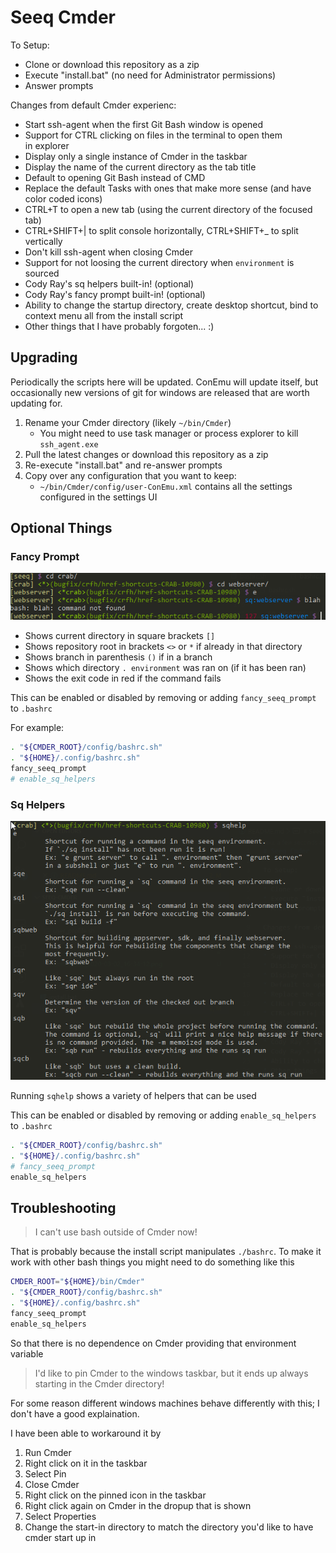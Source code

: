 # Seeq Cmder

To Setup:

* Clone or download this repository as a zip
* Execute "install.bat" (no need for Administrator permissions)
* Answer prompts

Changes from default Cmder experienc:

* Start ssh-agent when the first Git Bash window is opened
* Support for CTRL clicking on files in the terminal to open them in explorer
* Display only a single instance of Cmder in the taskbar
* Display the name of the current directory as the tab title
* Default to opening Git Bash instead of CMD
* Replace the default Tasks with ones that make more sense (and have color coded icons)
* CTRL+T to open a new tab (using the current directory of the focused tab)
* CTRL+SHIFT+| to split console horizontally, CTRL+SHIFT+_ to split vertically
* Don't kill ssh-agent when closing Cmder
* Support for not loosing the current directory when `environment` is sourced
* Cody Ray's sq helpers built-in! (optional)
* Cody Ray's fancy prompt built-in! (optional)
* Ability to change the startup directory, create desktop shortcut, bind to context menu all from the install script
* Other things that I have probably forgoten... :)

## Upgrading

Periodically the scripts here will be updated. ConEmu will update itself, but occasionally new versions of git for windows are released that are worth updating for.

1. Rename your Cmder directory (likely `~/bin/Cmder`)
   * You might need to use task manager or process explorer to kill `ssh_agent.exe`
2. Pull the latest changes or download this repository as a zip
3. Re-execute "install.bat" and re-answer prompts
4. Copy over any configuration that you want to keep:
   * `~/bin/Cmder/config/user-ConEmu.xml` contains all the settings configured in the settings UI

## Optional Things

### Fancy Prompt

![example](img/ConEmu64_2020-03-02_16-34-12.png)

* Shows current directory in square brackets `[]`
* Shows repository root in brackets `<>` or `*` if already in that directory
* Shows branch in parenthesis `()` if in a branch
* Shows which directory `. environment` was ran on (if it has been ran)
* Shows the exit code in red if the command fails

This can be enabled or disabled by removing or adding `fancy_seeq_prompt` to `.bashrc`

For example:

```bash
. "${CMDER_ROOT}/config/bashrc.sh"
. "${HOME}/.config/bashrc.sh"
fancy_seeq_prompt
# enable_sq_helpers
```

### Sq Helpers

![example](img/ConEmu64_2020-03-02_16-45-36.png)

Running `sqhelp` shows a variety of helpers that can be used

This can be enabled or disabled by removing or adding `enable_sq_helpers` to `.bashrc`

```bash
. "${CMDER_ROOT}/config/bashrc.sh"
. "${HOME}/.config/bashrc.sh"
# fancy_seeq_prompt
enable_sq_helpers
```

## Troubleshooting

> I can't use bash outside of Cmder now!

That is probably because the install script manipulates `./bashrc`. To make it work with other bash things you might need to do something like this

```bash
CMDER_ROOT="${HOME}/bin/Cmder"
. "${CMDER_ROOT}/config/bashrc.sh"
. "${HOME}/.config/bashrc.sh"
fancy_seeq_prompt
enable_sq_helpers
```

So that there is no dependence on Cmder providing that environment variable

> I'd like to pin Cmder to the windows taskbar, but it ends up always starting in the Cmder directory!

For some reason different windows machines behave differently with this; I don't have a good explaination.

I have been able to workaround it by

1. Run Cmder
2. Right click on it in the taskbar
3. Select Pin
4. Close Cmder
5. Right click on the pinned icon in the taskbar
6. Right click again on Cmder in the dropup that is shown
7. Select Properties
8. Change the start-in directory to match the directory you'd like to have cmder start up in
